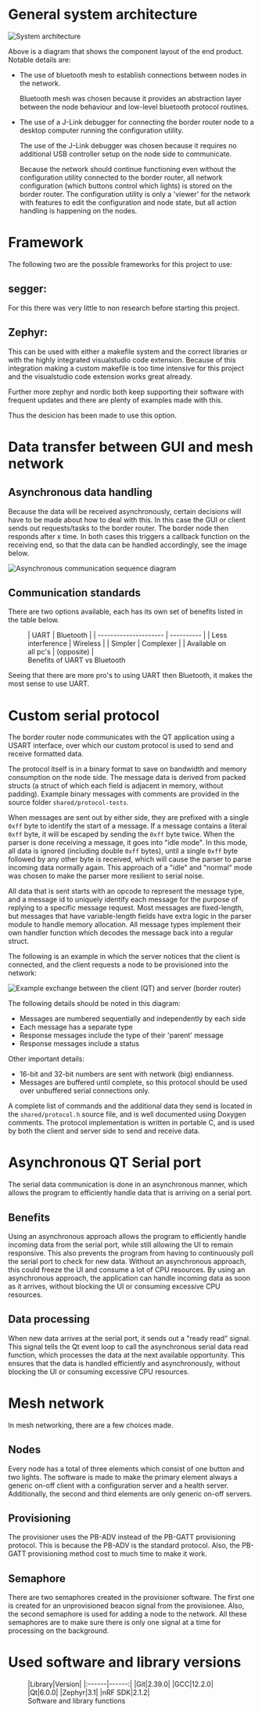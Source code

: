 # General system architecture

![System architecture](img/fig-architecture.svg)

Above is a diagram that shows the component layout of the end product. Notable
details are:

- The use of bluetooth mesh to establish connections between nodes in the
  network.
  
  Bluetooth mesh was chosen because it provides an abstraction layer between
  the node behaviour and low-level bluetooth protocol routines.
- The use of a J-Link debugger for connecting the border router node to a
  desktop computer running the configuration utility.
  
  The use of the J-Link debugger was chosen because it requires no additional
  USB controller setup on the node side to communicate.
  
  Because the network should continue functioning even without the
  configuration utility connected to the border router, all network
  configuration (which buttons control which lights) is stored on the border
  router. The configuration utility is only a 'viewer' for the network with
  features to edit the configuration and node state, but all action handling is
  happening on the nodes.


# Framework

The following two are the possible frameworks for this project to use:

## segger:

For this there was very little to non research before starting this project.

## Zephyr:

This can be used with either a makefile system and the correct libraries or with the highly integrated visualstudio code extension. Because of this integration making a custom makefile is too time intensive for this project and the visualstudio code extension works great already.

Further more zephyr and nordic both keep supporting their software with frequent updates and there are plenty of examples made with this.

Thus the desicion has been made to use this option.



# Data transfer between GUI and mesh network

## Asynchronous data handling

Because the data will be received asynchronously, certain decisions will have to be made about how to deal with this. In this case the GUI or client sends out requests/tasks to the border router. The border node then responds after x time. In both cases this triggers a callback function on the receiving end, so that the data can be handled accordingly, see the image below.

![Asynchronous communication sequence diagram](img/fig-AsyncCommunication.svg)

## Communication standards

There are two options available, each has its own set of benefits listed in the table below.

<figure>
| UART                  | Bluetooth  |
| --------------------- | ---------- |
| Less interference     | Wireless   |
| Simpler               | Complexer  |
| Available on all pc's | (opposite) | 
<figcaption>Benefits of UART vs Bluetooth</figcaption>
</figure>
Seeing that there are more pro's to using UART then Bluetooth, it makes the most sense to use UART.

# Custom serial protocol

The border router node communicates with the QT application using a USART
interface, over which our custom protocol is used to send and receive formatted
data.

The protocol itself is in a binary format to save on bandwidth and memory
consumption on the node side. The message data is derived from packed structs
(a struct of which each field is adjacent in memory, without padding). Example
binary messages with comments are provided in the source folder
`shared/protocol-tests`.

When messages are sent out by either side, they are prefixed with a single
`0xff` byte to identify the start of a message. If a message contains a literal
`0xff` byte, it will be escaped by sending the `0xff` byte twice. When the
parser is done receiving a message, it goes into "idle mode". In this mode, all
data is ignored (including double `0xff` bytes), until a single `0xff` byte
followed by any other byte is received, which will cause the parser to parse
incoming data normally again. This approach of a "idle" and "normal" mode was
chosen to make the parser more resilient to serial noise.

All data that is sent starts with an opcode to represent the message type, and
a message id to uniquely identify each message for the purpose of replying to a
specific message request. Most messages are fixed-length, but messages that
have variable-length fields have extra logic in the parser module to handle
memory allocation. All message types implement their own handler function which
decodes the message back into a regular struct.

The following is an example in which the server notices that the client is
connected, and the client requests a node to be provisioned into the network:

![Example exchange between the client (QT) and server (border
router)](img/fig-protocol.svg)

The following details should be noted in this diagram:

- Messages are numbered sequentially and independently by each side
- Each message has a separate type
- Response messages include the type of their 'parent' message
- Response messages include a status

Other important details:

- 16-bit and 32-bit numbers are sent with network (big) endianness.
- Messages are buffered until complete, so this protocol should be used over
  unbuffered serial connections only.

A complete list of commands and the additional data they send is located in the
`shared/protocol.h` source file, and is well documented using Doxygen comments.
The protocol implementation is written in portable C, and is used by both the
client and server side to send and receive data.

# Asynchronous QT Serial port

The serial data communication is done in an asynchronous manner, which allows the program to efficiently handle data that is arriving on a serial port.

## Benefits

Using an asynchronous approach allows the program to efficiently handle incoming data from the serial port, while still allowing the UI to remain responsive. This also prevents the program from having to continuously poll the serial port to check for new data. Without an asynchronous approach, this could freeze the UI and consume a lot of CPU resources. By using an asynchronous approach, the application can handle incoming data as soon as it arrives, without blocking the UI or consuming excessive CPU resources.

## Data processing

When new data arrives at the serial port, it sends out a "ready read" signal. This signal tells the Qt event loop to call the asynchronous serial data read function, which processes the data at the next available opportunity. This ensures that the data is handled efficiently and asynchronously, without blocking the UI or consuming excessive CPU resources.

# Mesh network

In mesh networking, there are a few choices made. 

## Nodes

Every node has a total of three elements which consist of one button and two lights. The software is made to make the primary element always a generic on-off client with a configuration server and a health server. Additionally, the second and third elements are only generic on-off servers. 

## Provisioning

The provisioner uses the PB-ADV instead of the PB-GATT provisioning protocol. This is because the PB-ADV is the standard protocol. Also, the PB-GATT provisioning method cost to much time to make it work.

## Semaphore

There are two semaphores created in the provisioner software. The first one is created for an unprovisioned beacon signal from the provisionee. Also, the second semaphore is used for adding a node to the network. All these semaphores are to make sure there is only one signal at a time for processing on the background. 

# Used software and library versions

<figure>
|Library|Version|
|:------|------:|
|Git|2.39.0|
|GCC|12.2.0|
|Qt|6.0.0|
|Zephyr|3.1|
|nRF SDK|2.1.2|
<figcaption>Software and library functions</figcaption>
</figure>
